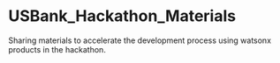 # USBank_Hackathon_Materials
Sharing materials to accelerate the development process using watsonx products in the hackathon.
